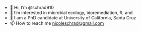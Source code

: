 - 👋 Hi, I’m @schrad910
- 👀 I’m interested in microbial ecology, bioremediation, R, and 
- 🐌 I am a PhD candidate at University of California, Santa Cruz
- 📫 How to reach me nicoleschrad@gmail.com
